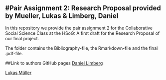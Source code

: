 #Pair Assignment 2: Research Proposal
**provided by Mueller, Lukas & Limberg, Daniel**
---

In this repository we provide the pair assignment 2 for the Collaborative Social Science Class at the HSoG: A first draft for the Research Proposal of our final project. 

The folder contains the Bibliography-file, the Rmarkdown-file and the final .pdf-file.

##Link to authors GitHub pages
[Daniel Limberg](https://github.com/DanielLimberg)

[Lukas Müller](https://github.com/LukasMueller89)
